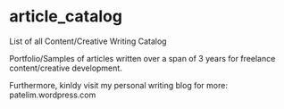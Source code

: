 # article_catalog
List of all Content/Creative Writing Catalog

Portfolio/Samples of articles written over a span of 3 years for freelance content/creative development.

Furthermore, kinldy visit my personal writing blog for more:
patelim.wordpress.com
